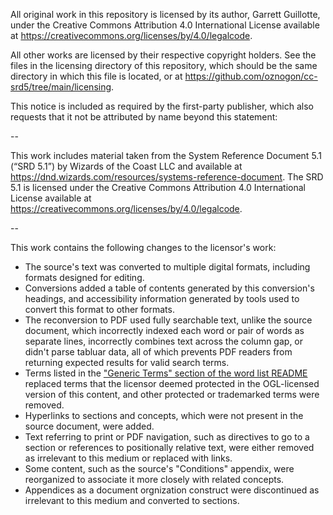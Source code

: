 All original work in this repository is licensed by its author, Garrett Guillotte, under the Creative Commons Attribution 4.0 International License available at https://creativecommons.org/licenses/by/4.0/legalcode.

All other works are licensed by their respective copyright holders. See the files in the licensing directory of this repository, which should be the same directory in which this file is located, or at https://github.com/oznogon/cc-srd5/tree/main/licensing.

This notice is included as required by the first-party publisher, which also requests that it not be attributed by name beyond this statement:

--

This work includes material taken from the System Reference Document 5.1 (“SRD 5.1”) by Wizards of the Coast LLC and available at https://dnd.wizards.com/resources/systems-reference-document. The SRD 5.1 is licensed under the Creative Commons Attribution 4.0 International License available at https://creativecommons.org/licenses/by/4.0/legalcode.

--

This work contains the following changes to the licensor's work:

- The source's text was converted to multiple digital formats, including formats designed for editing.
- Conversions added a table of contents generated by this conversion's headings, and accessibility information generated by tools used to convert this format to other formats.
- The reconversion to PDF used fully searchable text, unlike the source document, which incorrectly indexed each word or pair of words as separate lines, incorrectly combines text across the column gap, or didn't parse tabluar data, all of which prevents PDF readers from returning expected results for valid search terms.
- Terms listed in the ["Generic Terms" section of the word list README](../dictionaries/README.md#generic-terms) replaced terms that the licensor deemed protected in the OGL-licensed version of this content, and other protected or trademarked terms were removed.
- Hyperlinks to sections and concepts, which were not present in the source document, were added.
- Text referring to print or PDF navigation, such as directives to go to a section or references to positionally relative text, were either removed as irrelevant to this medium or replaced with links.
- Some content, such as the source's "Conditions" appendix, were reorganized to associate it more closely with related concepts.
- Appendices as a document orgnization construct were discontinued as irrelevant to this medium and converted to sections.
